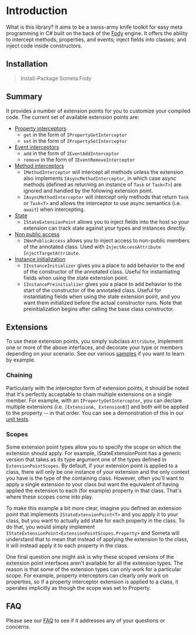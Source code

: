 # Introduction
What is this library? It aims to be a swiss-army knife toolkit for easy meta programming in C# built on the back of the [Fody](https://github.com/Fody/Fody) engine. It offers the ability to intercept methods, properties, and events; inject fields into classes; and inject code inside constructors.

## Installation

> Install-Package Someta.Fody

## Summary
It provides a number of extension points for you to customize your compiled code.  The current set of available extension points are:

* [Property interceptors](Someta.Docs/ExtensionPoints/PropertyInterceptors.md)
  * `get` in the form of `IPropertyGetInterceptor`
  * `set` in the form of `IPropertySetInterceptor`
* [Event interceptors](Someta.Docs/ExtensionPoints/EventInterceptors.md)
  * `add` in the form of `IEventAddInterceptor`
  * `remove` in the form of `IEventRemoveInterceptor`
* [Method interceptors](Someta.Docs/ExtensionPoints/MethodInterceptors.md)
  * `IMethodInterceptor` will intercept all methods unless the extension also implements `IAsyncMethodInterceptor`, in which case async methods (defined as returning an instance of `Task` or `Task<T>`) are ignored and handled by the following extension point.
  * `IAsyncMethodInterceptor` will intercept only methods that return `Task` or `Task<T>` and allows the interceptor to use async semantics (i.e. `await`) when intercepting.
* [State](Someta.Docs/ExtensionPoints/StateExtensionPoints.md)
  * `IStateExtensionPoint` allows you to inject fields into the host so your extension can track state against your types and instances directly.
* [Non public access](Someta.Docs/ExtensionPoints/NonPublicAccess.md)
  * `INonPublicAccess` allows you to inject access to non-public members of the annotated class.  Used with `InjectAccessAttribute`
`InjectTargetAttribute`.
* [Instance initialization](Someta.Docs/ExtensionPoints/InstanceInitializers.md)
  * `IInstanceInitializer` gives you a place to add behavior to the end of the constructor of the annotated class.  Useful for instantiating fields when using the state extension point.
  * `IInstancePreinitializer` gives you a place to add behavior to the start of the constructor of the annotated class.  Useful for instantiating fields when using the state extension point, and you want them initialized before the actual constructor runs.  Note that preinitialization begins after calling the base class constructor.

## Extensions

To use these extension points, you simply subclass `Attribute`, implement one or more of the above interfaces, and decorate your type or members depending on your scenario.  See our various [samples](https://github.com/kswoll/someta/wiki/Samples) if you want to learn by example.

### Chaining
Particularly with the interceptor form of extension points, it should be noted that it's perfectly acceptable to chain multiple extensions on a single member. For example, with an `IPropertyGetInterceptor`, you can declare multiple extensions (i.e. `[ExtensionA, ExtensionB]`) and both will be applied to the property -- in that order.  You can see a demonstration of this in our [unit tests](https://github.com/kswoll/someta/blob/master/Someta.Fody.Tests/ChainingTests.cs).

### Scopes
Some extension point types allow you to specify the scope on which the extension should apply. For example, IStateExtensionPoint has a generic version that takes as its type argument one of the types defined in `ExtensionPointScopes`.  By default, if your extension point is applied to a class, there will only be one instance of your extension and the only context you have is the type of the containing class.  However, often you'll want to apply a single extension to your class but want the equivalent of having applied the extension to each (for example) property in that class. That's where these scopes come into play.

To make this example a bit more clear, imagine you defined an extension point that implements `IStateExtensionPoint<T>` and you apply it to your class, but you want to actually add state for each property in the class.  To do that, you would simply implement `IStateExtensionPoint<ExtensionPointScopes.Property>` and Someta will understand that to mean that instead of applying the extension to the class, it will instead apply it to each property in the class.

One final question one might ask is why these scoped versions of the extension point interfaces aren't available for all the extension types.  The reason is that some of the extension types can only work for a particular scope.  For example, property interceptors can clearly only work on properties, so if a property interceptor extension is applied to a class, it operates implicitly as though the scope was set to Property.

## FAQ

Please see our [FAQ](Someta.Docs/FAQ.md) to see if it addresses any of your questions or concerns.
